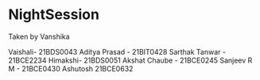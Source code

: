# NightSession

Taken by Vanshika

Vaishali- 21BDS0043
Aditya Prasad - 21BIT0428
Sarthak Tanwar - 21BCE2234
Himakshi- 21BDS0051
Akshat Chaube - 21BCE0245
Sanjeev R M - 21BCE0430
Ashutosh 21BCE0632
